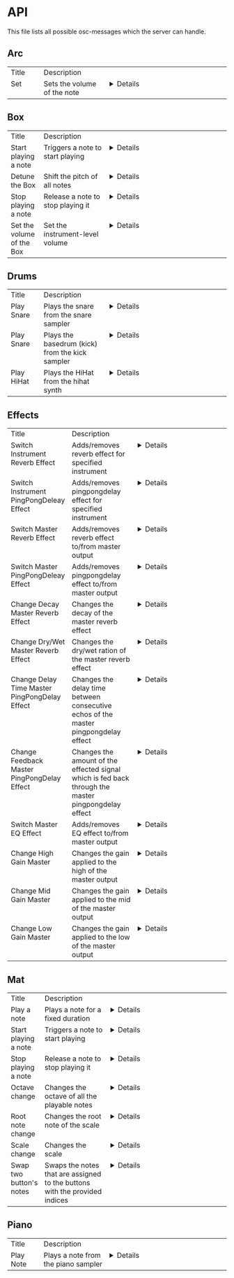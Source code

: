 # API

This file lists all possible osc-messages which the server can handle.

## Arc

<table style="width:100%;text-align:left;">
<tr style="vertical-align:top;">
<td style="width:15%">Title</td>
<td style="width:30%">Description</td>
<td></td>
</tr>
<tr style="vertical-align:top;">
<td>Set</td>
<td>Sets the volume of the note</td>
<td><details><p>

Path:
```
/arc/set
```
Arguments:
```
[
    { s,note },  // Expects a note as string
    { f,strength },  // Expects the strength in [0, 1] of the note as a float
]
```

</p></details></td>
</tr>
</table>


## Box

<table style="width:100%;text-align:left;">
<tr style="vertical-align:top;">
<td style="width:15%">Title</td>
<td style="width:30%">Description</td>
<td></td>
</tr>
<tr style="vertical-align:top;">
<td>Start playing a note</td>
<td>Triggers a note to start playing</td>
<td><details><p>

Path:
```
/box/trigger
```
Arguments:
```
[
    { s,note },  // Expects a note as string
    { f,velocity },  // Expects the velocity [0,1] of the note as float
]
```

</p></details></td>
</tr>
<tr style="vertical-align:top;">
<td>Detune the Box</td>
<td>Shift the pitch of all notes</td>
<td><details><p>

Path:
```
/box/detune
```
Arguments:
```
[
    { i,cents },  // Expects the pitch-shift in cents as integer
]
```

</p></details></td>
</tr>
<tr style="vertical-align:top;">
<td>Stop playing a note</td>
<td>Release a note to stop playing it</td>
<td><details><p>

Path:
```
/box/release
```
Arguments:
```
[
    { s,note },  // Expects a note as string
]
```

</p></details></td>
</tr>
<tr style="vertical-align:top;">
<td>Set the volume of the Box</td>
<td>Set the instrument-level volume</td>
<td><details><p>

Path:
```
/box/setVolume
```
Arguments:
```
[
    { f,loudness },  // Expects the new loudness [0,1] as float
]
```

</p></details></td>
</tr>
</table>


## Drums

<table style="width:100%;text-align:left;">
<tr style="vertical-align:top;">
<td style="width:15%">Title</td>
<td style="width:30%">Description</td>
<td></td>
</tr>
<tr style="vertical-align:top;">
<td>Play Snare</td>
<td>Plays the snare from the snare sampler</td>
<td><details><p>

Path:
```
/drums/snare/play
```
Arguments:
```
[
    { i,duration },  // Expects the duration of the snare note as string
    { i,velocity },  // Expects the velocity of the snare note as float
]
```

</p></details></td>
</tr>
<tr style="vertical-align:top;">
<td>Play Snare</td>
<td>Plays the basedrum (kick) from the kick sampler</td>
<td><details><p>

Path:
```
/drums/kick
```
Arguments:
```
[
    { i,duration },  // Expects the duration of the kick note as string
    { i,velocity },  // Expects the velocity of the kick note as float
]
```

</p></details></td>
</tr>
<tr style="vertical-align:top;">
<td>Play HiHat</td>
<td>Plays the HiHat from the hihat synth</td>
<td><details><p>

Path:
```
/drums/hihat
```
Arguments:
```
[
    { i,duration },  // Expects the duration of the hihat note as string
    { i,velocity },  // Expects the velocity of the hihat note as float
]
```

</p></details></td>
</tr>
</table>


## Effects

<table style="width:100%;text-align:left;">
<tr style="vertical-align:top;">
<td style="width:15%">Title</td>
<td style="width:30%">Description</td>
<td></td>
</tr>
<tr style="vertical-align:top;">
<td>Switch Instrument Reverb Effect</td>
<td>Adds/removes reverb effect for specified instrument</td>
<td><details><p>

Path:
```
/instrument/reverb
```
Arguments:
```
[
    { s,name },  // Expects the name of the instrument as string
    { f,state },  // Expects 1 (on) or 0 (off) as float (boolean)
]
```

</p></details></td>
</tr>
<tr style="vertical-align:top;">
<td>Switch Instrument PingPongDeleay Effect</td>
<td>Adds/removes pingpongdelay effect for specified instrument</td>
<td><details><p>

Path:
```
/instrument/pingpongdelay
```
Arguments:
```
[
    { s,name },  // Expects the name of the instrument as string
    { f,state },  // Expects 1 (on) or 0 (off) as float (boolean)
]
```

</p></details></td>
</tr>
<tr style="vertical-align:top;">
<td>Switch Master Reverb Effect</td>
<td>Adds/removes reverb effect to/from master output</td>
<td><details><p>

Path:
```
/master/reverb
```
Arguments:
```
[
    { f,state },  // Expects 1 (on) or 0 (off) as float (boolean)
]
```

</p></details></td>
</tr>
<tr style="vertical-align:top;">
<td>Switch Master PingPongDeleay Effect</td>
<td>Adds/removes pingpongdelay effect to/from master output</td>
<td><details><p>

Path:
```
/master/pingpongdelay
```
Arguments:
```
[
    { f,state },  // Expects 1 (on) or 0 (off) as float (boolean)
]
```

</p></details></td>
</tr>
<tr style="vertical-align:top;">
<td>Change Decay Master Reverb Effect</td>
<td>Changes the decay of the master reverb effect</td>
<td><details><p>

Path:
```
/master/reverb/decay
```
Arguments:
```
[
    { f,seconds },  // Expects seconds (> 0) as float value
]
```

</p></details></td>
</tr>
<tr style="vertical-align:top;">
<td>Change Dry/Wet Master Reverb Effect</td>
<td>Changes the dry/wet ration of the master reverb effect</td>
<td><details><p>

Path:
```
/master/reverb/wet
```
Arguments:
```
[
    { f,ratio },  // Expects the ratio for the wet signal as float value between [0,1]
]
```

</p></details></td>
</tr>
<tr style="vertical-align:top;">
<td>Change Delay Time Master PingPongDelay Effect</td>
<td>Changes the delay time between consecutive echos of the master pingpongdelay effect</td>
<td><details><p>

Path:
```
/master/pingpongdelay/delay
```
Arguments:
```
[
    { f,delay },  // Expects the delay in seconds (> 0) as float value
]
```

</p></details></td>
</tr>
<tr style="vertical-align:top;">
<td>Change Feedback Master PingPongDelay Effect</td>
<td>Changes the amount of the effected signal which is fed back through the master pingpongdelay effect</td>
<td><details><p>

Path:
```
/master/pingpongdelay/feedback
```
Arguments:
```
[
    { f,feedback },  // Expects a float value between [0,1]
]
```

</p></details></td>
</tr>
<tr style="vertical-align:top;">
<td>Switch Master EQ Effect</td>
<td>Adds/removes EQ effect to/from master output</td>
<td><details><p>

Path:
```
/master/eq
```
Arguments:
```
[
    { f,state },  // Expects 1 (on) or 0 (off) as float (boolean)
]
```

</p></details></td>
</tr>
<tr style="vertical-align:top;">
<td>Change High Gain Master</td>
<td>Changes the gain applied to the high of the master output</td>
<td><details><p>

Path:
```
/master/eq/high
```
Arguments:
```
[
    { f,decibel },  // Expects an integer between [-20,10]
]
```

</p></details></td>
</tr>
<tr style="vertical-align:top;">
<td>Change Mid Gain Master</td>
<td>Changes the gain applied to the mid of the master output</td>
<td><details><p>

Path:
```
/master/eq/mid
```
Arguments:
```
[
    { f,decibel },  // Expects an integer between [-20,10]
]
```

</p></details></td>
</tr>
<tr style="vertical-align:top;">
<td>Change Low Gain Master</td>
<td>Changes the gain applied to the low of the master output</td>
<td><details><p>

Path:
```
/master/eq/low
```
Arguments:
```
[
    { f,decibel },  // Expects an integer between [-20,10]
]
```

</p></details></td>
</tr>
</table>


## Mat

<table style="width:100%;text-align:left;">
<tr style="vertical-align:top;">
<td style="width:15%">Title</td>
<td style="width:30%">Description</td>
<td></td>
</tr>
<tr style="vertical-align:top;">
<td>Play a note</td>
<td>Plays a note for a fixed duration</td>
<td><details><p>

Path:
```
/mat/play
```
Arguments:
```
[
    { i,buttonIndex },  // Expects a button index as integer
    { f,velocity },  // Expects the velocity [0,1] of the note as float
]
```

</p></details></td>
</tr>
<tr style="vertical-align:top;">
<td>Start playing a note</td>
<td>Triggers a note to start playing</td>
<td><details><p>

Path:
```
/mat/trigger
```
Arguments:
```
[
    { i,index },  // Expects an index between 0 and 7 as integer
    { f,velocity },  // Expects the velocity [0,1] of the note as float
]
```

</p></details></td>
</tr>
<tr style="vertical-align:top;">
<td>Stop playing a note</td>
<td>Release a note to stop playing it</td>
<td><details><p>

Path:
```
/mat/release
```
Arguments:
```
[
    { i,index },  // Expects an index between 0 and 7 as integer
]
```

</p></details></td>
</tr>
<tr style="vertical-align:top;">
<td>Octave change</td>
<td>Changes the octave of all the playable notes</td>
<td><details><p>

Path:
```
/mat/change_octave
```
Arguments:
```
[
    { i,octave },  // Expects a octave as integer value between 1 and 5
]
```

</p></details></td>
</tr>
<tr style="vertical-align:top;">
<td>Root note change</td>
<td>Changes the root note of the scale</td>
<td><details><p>

Path:
```
/mat/change_root
```
Arguments:
```
[
    { s,note },  // Expects a note without octave (e.g. 'C' or 'Db') as string
]
```

</p></details></td>
</tr>
<tr style="vertical-align:top;">
<td>Scale change</td>
<td>Changes the scale</td>
<td><details><p>

Path:
```
/mat/change_scale
```
Arguments:
```
[
    { s,scale },  // Expects the scale as string (e.g. 'major' or 'minor')
]
```

</p></details></td>
</tr>
<tr style="vertical-align:top;">
<td>Swap two button's notes</td>
<td>Swaps the notes that are assigned to the buttons with the provided indices</td>
<td><details><p>

Path:
```
/mat/swap
```
Arguments:
```
[
    { i,buttonIndex },  // Expects a button index as integer
    { i,buttonIndex },  // Expects a button index as integer
]
```

</p></details></td>
</tr>
</table>


## Piano

<table style="width:100%;text-align:left;">
<tr style="vertical-align:top;">
<td style="width:15%">Title</td>
<td style="width:30%">Description</td>
<td></td>
</tr>
<tr style="vertical-align:top;">
<td>Play Note</td>
<td>Plays a note from the piano sampler</td>
<td><details><p>

Path:
```
/piano/play_note
```
Arguments:
```
[
    { s,note },  // Expects a note as string
    { s,duration },  // Expects the duration of the note as string
    { f,velocity },  // Expects the velocity [0,1] of the note as float
]
```

</p></details></td>
</tr>
</table>


